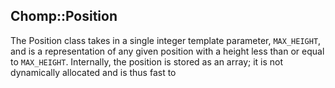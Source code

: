 
## Chomp::Position

The Position class takes in a single integer template parameter, `MAX_HEIGHT`, and is a representation of any given position with a height less than or equal to `MAX_HEIGHT`. Internally, the position is stored as an array; it is not dynamically allocated and is thus fast to 